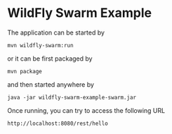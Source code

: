 # WildFly Swarm Example

The application can be started by

```
mvn wildfly-swarm:run
```

or it can be first packaged by

```
mvn package
```

and then started anywhere by

```
java -jar wildfly-swarm-example-swarm.jar
```

Once running, you can try to access the following URL

```
http://localhost:8080/rest/hello
```
